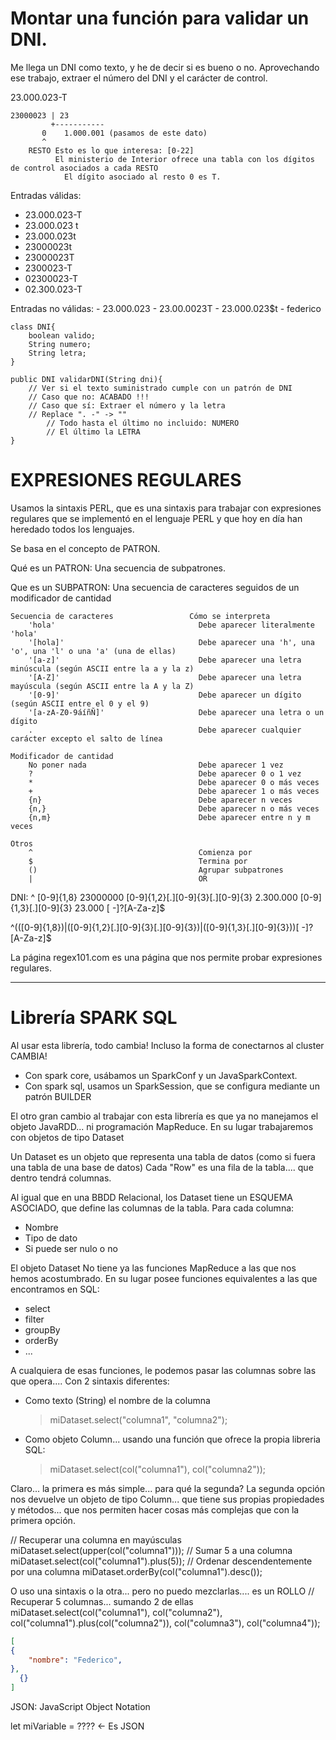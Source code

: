 
# Montar una función para validar un DNI.

Me llega un DNI como texto, y he de decir si es bueno o no.
Aprovechando ese trabajo, extraer el número del DNI y el carácter de control.

  23.000.023-T
  
    23000023 | 23
             +-----------
           0    1.000.001 (pasamos de este dato)
           ^
        RESTO Esto es lo que interesa: [0-22]
              El ministerio de Interior ofrece una tabla con los dígitos de control asociados a cada RESTO
                El dígito asociado al resto 0 es T.

Entradas válidas:
  - 23.000.023-T
  - 23.000.023 t
  - 23.000.023t
  - 23000023t
  - 23000023T
  - 2300023-T
  - 02300023-T
  - 02.300.023-T

Entradas no válidas:
    - 23.000.023
    - 23.00.0023T
    - 23.000.023$t
    - federico


    class DNI{
        boolean valido;
        String numero;
        String letra;
    }

    public DNI validarDNI(String dni){
        // Ver si el texto suministrado cumple con un patrón de DNI
        // Caso que no: ACABADO !!!
        // Caso que sí: Extraer el número y la letra
        // Replace ". -" -> ""
            // Todo hasta el último no incluido: NUMERO
            // El último la LETRA
    }


# EXPRESIONES REGULARES

Usamos la sintaxis PERL, que es una sintaxis para trabajar con expresiones regulares que se
implementó en el lenguaje PERL y que hoy en día han heredado todos los lenguajes.

Se basa en el concepto de PATRON.

Qué es un PATRON: Una secuencia de subpatrones.

Que es un SUBPATRON: Una secuencia de caracteres seguidos de un modificador de cantidad

    Secuencia de caracteres                 Cómo se interpreta
        'hola'                                Debe aparecer literalmente 'hola'
        '[hola]'                              Debe aparecer una 'h', una 'o', una 'l' o una 'a' (una de ellas)
        '[a-z]'                               Debe aparecer una letra minúscula (según ASCII entre la a y la z)
        '[A-Z]'                               Debe aparecer una letra mayúscula (según ASCII entre la A y la Z)
        '[0-9]'                               Debe aparecer un dígito (según ASCII entre el 0 y el 9)   
        '[a-zA-Z0-9áíñÑ]'                     Debe aparecer una letra o un dígito
        .                                     Debe aparecer cualquier carácter excepto el salto de línea

    Modificador de cantidad
        No poner nada                         Debe aparecer 1 vez   
        ?                                     Debe aparecer 0 o 1 vez
        *                                     Debe aparecer 0 o más veces
        +                                     Debe aparecer 1 o más veces
        {n}                                   Debe aparecer n veces
        {n,}                                  Debe aparecer n o más veces
        {n,m}                                 Debe aparecer entre n y m veces

    Otros
        ^                                     Comienza por
        $                                     Termina por
        ()                                    Agrupar subpatrones
        |                                     OR

DNI:
        ^
        [0-9]{1,8}                                          23000000
        [0-9]{1,2}[.][0-9]{3}[.][0-9]{3}                    2.300.000
        [0-9]{1,3}[.][0-9]{3}                               23.000
        [ -]?[A-Za-z]$

^(([0-9]{1,8})|([0-9]{1,2}[.][0-9]{3}[.][0-9]{3})|([0-9]{1,3}[.][0-9]{3}))[ -]?[A-Za-z]$

La página regex101.com es una página que nos permite probar expresiones regulares.

---

# Librería SPARK SQL

Al usar esta librería, todo cambia!
Incluso la forma de conectarnos al cluster CAMBIA!
- Con spark core, usábamos un SparkConf y un JavaSparkContext.
- Con spark sql, usamos un SparkSession, que se configura mediante un patrón BUILDER

El otro gran cambio al trabajar con esta librería es que ya no manejamos el objeto JavaRDD... ni programación MapReduce.
En su lugar trabajaremos con objetos de tipo Dataset<Row>

Un Dataset<Row> es un objeto que representa una tabla de datos (como si fuera una tabla de una base de datos)
Cada "Row" es una fila de la tabla.... que dentro tendrá columnas.

Al igual que en una BBDD Relacional, los Dataset<Row> tiene un ESQUEMA ASOCIADO, que define las columnas de la tabla. Para cada columna:
- Nombre
- Tipo de dato
- Si puede ser nulo o no

El objeto Dataset<Row> No tiene ya las funciones MapReduce a las que nos hemos acostumbrado. En su lugar posee funciones equivalentes a las que encontramos en SQL:
- select
- filter
- groupBy
- orderBy
- ...

A cualquiera de esas funciones, le podemos pasar las columnas sobre las que opera.... Con 2 sintaxis diferentes:
- Como texto (String) el nombre de la columna
    > miDataset.select("columna1", "columna2");
- Como objeto Column... usando una función que ofrece la propia libreria SQL:
    > miDataset.select(col("columna1"), col("columna2")); 

Claro... la primera es más simple... para qué la segunda?
La segunda opción nos devuelve un objeto de tipo Column... que tiene sus propias propiedades y métodos... 
que nos permiten hacer cosas más complejas que con la primera opción.

// Recuperar una columna en mayúsculas
miDataset.select(upper(col("columna1")));
// Sumar 5 a una columna
miDataset.select(col("columna1").plus(5));
// Ordenar descendentemente por una columna
miDataset.orderBy(col("columna1").desc());

O uso una sintaxis o la otra... pero no puedo mezclarlas.... es un ROLLO
// Recuperar 5 columnas... sumando 2 de ellas
miDataset.select(col("columna1"), col("columna2"), col("columna1").plus(col("columna2")), col("columna3"), col("columna4"));

```json
[
{
    "nombre": "Federico",
},
  {}
]
```


JSON: JavaScript Object Notation

let miVariable =  ???? <- Es JSON